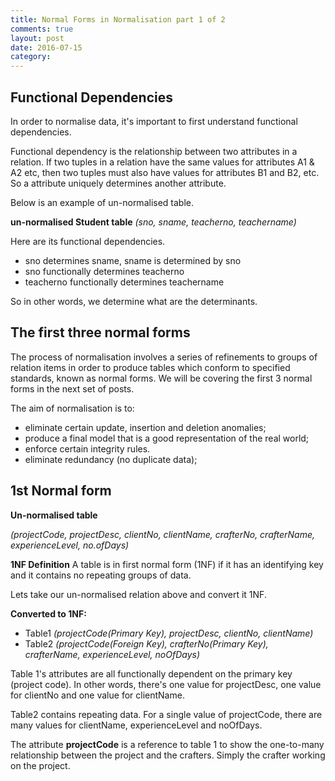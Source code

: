 ```yaml
---
title: Normal Forms in Normalisation part 1 of 2
comments: true
layout: post
date: 2016-07-15
category: 
---
```


## Functional Dependencies

In order to normalise data, it's important to first understand functional dependencies.

Functional dependency is the relationship between two attributes in a relation. If two tuples in a relation have the same values for attributes A1 & A2 etc, then two tuples must also have values for attributes B1 and B2, etc. So a attribute uniquely determines another attribute.

Below is an example of un-normalised table.

**un-normalised Student table**  *(sno, sname, teacherno, teachername)*

Here are its functional dependencies.

- sno determines sname, sname is determined by sno
- sno functionally determines teacherno
- teacherno functionally determines teachername

So in other words, we determine what are the determinants.

## The first three normal forms
The process of normalisation involves a series of refinements to groups of relation items in order to produce tables which conform to specified standards, known as normal forms. We will be covering the first 3 normal forms in the next set of posts.

The aim of normalisation is to:

- eliminate certain update, insertion and deletion anomalies;
- produce a final model that is a good representation of the real world;
- enforce certain integrity rules.
- eliminate redundancy (no duplicate data);

## 1st Normal form

**Un-normalised table**

*(projectCode, projectDesc, clientNo, clientName, crafterNo, crafterName, experienceLevel, no.ofDays)*

**1NF Definition**
 A table is in first normal form (1NF) if it has an identifying key and it contains no repeating groups of data.

 Lets take our un-normalised relation above and convert it 1NF.

**Converted to 1NF:**

- Table1 *(projectCode(Primary Key), projectDesc, clientNo, clientName)*
- Table2 *(projectCode(Foreign Key), crafterNo(Primary Key), crafterName, experienceLevel, noOfDays)*

Table 1's attributes are all functionally dependent on the primary key (project code). In other words, there's one value for projectDesc, one value for clientNo and one value for clientName.

Table2 contains repeating data. For a single value of projectCode, there are many values for clientName, experienceLevel and noOfDays.

The attribute **projectCode** is a reference to table 1 to show the one-to-many relationship between the project and the crafters. Simply the crafter working on the project.

